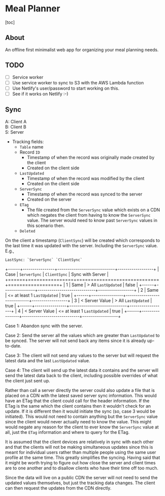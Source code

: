 # Meal Planner

[toc]

## About

An offline first minimalist web app for organizing your meal planning needs.

## TODO

- [ ] Service worker
- [ ] Use service worker to sync to S3 with the AWS Lambda function
- [ ] Use Netlify's user/password to start working on this.
- [ ] See if it works on Netlify :-)

## Sync

A: Client A  
B: Client B  
S: Server

- Tracking fields:
    + `Table` name
    + Record `ID`
        * Timestamp of when the record was originally made created by the
          client
        * Created on the client side
    + `LastUpdated`
        * Timestamp of when the record was modified by the client
        * Created on the client side
    + `ServerSync`
        * Timestamp of when the record was synced to the server
        * Created on the server
    + `ETag`
        + The file created from the `ServerSync` value which exists on a CDN
          which negates the client from having to know the `ServerSync` value.
          The server would need to know past `ServerSync` values in this
          scenario then.
    + `Deleted`

On the client a timestamp (`ClientSync`) will be created which corresponds to
the last time it was updated with the server. Including the `ServerSync` value.
E.g.,

```
LastSync: `ServerSync` `ClientSync`
```

+------+----------------+-----------------------------+------------------+
| Case | `ServerSync`   | `ClientSync`                | Sync with Server |
+======+================+=============================+==================+
| 1    | Same           | > All `LastUpdated`         | false            |
+------+----------------+-----------------------------+------------------+
| 2    | Same           | <= at least 1 `LastUpdated` | true             |
+------+----------------+-----------------------------+------------------+
| 3    | < Server Value | > All `LastUpdated`         | true             |
+------+----------------+-----------------------------+------------------+
| 4    | < Server Value | <= at least 1 `LastUpdated` | true             |
+------+----------------+-----------------------------+------------------+

Case 1: Abandon sync with the server.

Case 2: Send the server all the values which are greater than `LastUpdated` to
        be synced. The server will not send back any items since it is already
        up-to-date.

Case 3: The client will not send any values to the server but will request the
        latest data and the last `LastUpdated` value.

Case 4: The client will send up the latest data it contains and the server will
        send the latest data back to the client, including possible overrides of
        what the client just sent up.

Rather than call a server directly the server could also update a file that is
placed on a CDN with the latest saved server sync information. This would have
an ETag that the client could call for the header information. If the ETag is
the same which the client contains then it wouldn't check for an update. If it
is different then it would initiate the sync (so, case 3 would be initiated).
This would not need to contain anything but the `ServerSync` value since the
client would never actually need to know the value. This might would negate any
reason for the client to ever know the `ServerSync` value at all, just the
`ETag` information and where to query for the ETag.

It is assumed that the client devices are relatively in sync with each other and
that the clients will not be making simultaneous updates since this is meant for
individual users rather than multiple people using the same user profile at the
same time. This greatly simplifies the syncing. Having said that it might be
worth trying to figure out how close the server and client times are to one
another and to disallow clients who have their time off too much.

Since the data will live on a public CDN the server will not need to send the
updated values themselves, but just the tracking data changes. The client can
then request the updates from the CDN directly.


